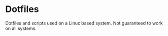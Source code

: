 # Dotfiles

Dotfiles and scripts used on a Linux based system. Not guaranteed to work on all systems.
